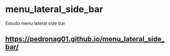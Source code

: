 # menu_lateral_side_bar
Estudo menu lateral side bar
## https://pedronag01.github.io/menu_lateral_side_bar/
